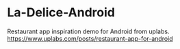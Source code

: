 # La-Delice-Android
Restaurant app inspiration demo for Android from uplabs.
https://www.uplabs.com/posts/restaurant-app-for-android
